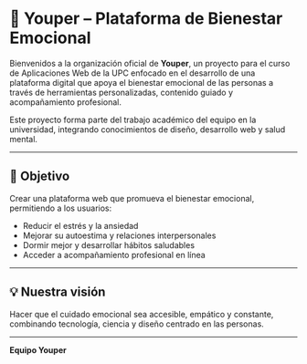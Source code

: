 # 🌱 Youper – Plataforma de Bienestar Emocional

Bienvenidos a la organización oficial de **Youper**, un proyecto para el curso de Aplicaciones Web de la UPC enfocado en el desarrollo de una plataforma digital que apoya el bienestar emocional de las personas a través de herramientas personalizadas, contenido guiado y acompañamiento profesional.

Este proyecto forma parte del trabajo académico del equipo en la universidad, integrando conocimientos de diseño, desarrollo web y salud mental.

---

## 🎯 Objetivo

Crear una plataforma web que promueva el bienestar emocional, permitiendo a los usuarios:
- Reducir el estrés y la ansiedad
- Mejorar su autoestima y relaciones interpersonales
- Dormir mejor y desarrollar hábitos saludables
- Acceder a acompañamiento profesional en línea

---

## 💡 Nuestra visión

Hacer que el cuidado emocional sea accesible, empático y constante, combinando tecnología, ciencia y diseño centrado en las personas.

---

**Equipo Youper**

